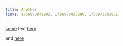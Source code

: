 ```yaml
---
title: Another
links: 1756973072902, 1756973433280, 1756973881951
---
```


<p><a target="_blank" rel="noopener noreferrer nofollow" class="page-link" href="/pages/start">some</a> text <a target="_blank" rel="noopener noreferrer nofollow" class="page-link" href="/pages/test">here</a></p><p>and <a target="_blank" rel="noopener noreferrer nofollow" class="page-link" href="/pages/start">here</a></p>